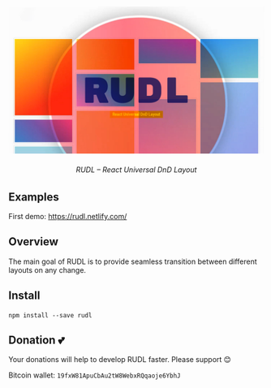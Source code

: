 <p align="center">
  <a href="https://rudl.netlify.com/"><img src="/img/cover.png" /></a>
  <h6 align="center">RUDL – React Universal DnD Layout</h6>
</p>

## Examples

First demo: https://rudl.netlify.com/

## Overview

The main goal of RUDL is to provide seamless transition between different layouts on any change.

## Install

```shell
npm install --save rudl
```

## Donation :two_hearts:

Your donations will help to develop RUDL faster. Please support :blush:

Bitcoin wallet: `19fxW81ApuCbAu2tW8WebxRQqaoje6YbhJ`

